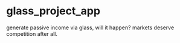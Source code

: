 # glass_project_app
generate passive income via glass, will it happen? markets deserve competition after all. 
